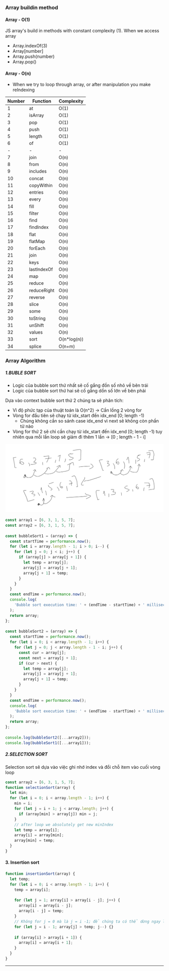 ### Array buildin method

#### Array - O(1)

JS array's build in methods with constant complexity (1). When we access array

- Array.indexOf(3)
- Array[number]
- Array.push(number)
- Array.pop()

#### Array - O(n)

- When we try to loop through array, or after manipulation you make reIndexing

| Number | Function    | Complexity   |
| ------ | ----------- | ------------ |
| 1      | at          | O(1)         |
| 2      | isArray     | O(1)         |
| 3      | pop         | O(1)         |
| 4      | push        | O(1)         |
| 5      | length      | O(1)         |
| 6      | of          | O(1)         |
| -      | -           | -            |
| 7      | join        | O(n)         |
| 8      | from        | O(n)         |
| 9      | includes    | O(n)         |
| 10     | concat      | O(n)         |
| 11     | copyWithin  | O(n)         |
| 12     | entries     | O(n)         |
| 13     | every       | O(n)         |
| 14     | fill        | O(n)         |
| 15     | filter      | O(n)         |
| 16     | find        | O(n)         |
| 17     | findIndex   | O(n)         |
| 18     | flat        | O(n)         |
| 19     | flatMap     | O(n)         |
| 20     | forEach     | O(n)         |
| 21     | join        | O(n)         |
| 22     | keys        | O(n)         |
| 23     | lastIndexOf | O(n)         |
| 24     | map         | O(n)         |
| 25     | reduce      | O(n)         |
| 26     | reduceRight | O(n)         |
| 27     | reverse     | O(n)         |
| 28     | slice       | O(n)         |
| 29     | some        | O(n)         |
| 30     | toString    | O(n)         |
| 31     | unShift     | O(n)         |
| 32     | values      | O(n)         |
| 33     | sort        | O(n\*log(n)) |
| 34     | splice      | O(n+m)       |

### Array Algorithm

##### 1.BUBLE SORT

- Logic của bubble sort thứ nhất sẽ cố gắng đồn số nhỏ về bên trái
- Logic của bubble sort thứ hai sẽ cố gắng dồn số lớn về bên phải

Dựa vào context bubble sort thứ 2 chúng ta sẽ phân tích:

- Vì độ phức tạp của thuật toán là O(n^2) -> Cần lồng 2 vòng for
- Vòng for đầu tiên sẽ chạy từ idx_start đến idx_end [0; length -1)
  - Chúng không cần so sánh case idx_end vì next sẽ không còn phần tử nào
- Vòng for thứ 2 sẽ chỉ cần chạy từ idx_start đến idx_end [0; length -1) tuy nhiên qua mỗi lần loop sẽ giảm đi thêm 1 lần -> [0 ; length - 1 - i]

<img src="./assets/bubble-sort.png" />

```js
const array1 = [6, 3, 1, 5, 7];
const array2 = [6, 3, 1, 5, 7];

const bubbleSort1 = (array) => {
  const startTime = performance.now();
  for (let i = array.length - 1; i > 0; i--) {
    for (let j = 0; j < i; j++) {
      if (array[j] > array[j + 1]) {
        let temp = array[j];
        array[j] = array[j + 1];
        array[j + 1] = temp;
      }
    }
  }
  const endTime = performance.now();
  console.log(
    'Bubble sort execution time: ' + (endTime - startTime) + ' milliseconds'
  );
  return array;
};

const bubbleSort2 = (array) => {
  const startTime = performance.now();
  for (let i = 0; i < array.length - 1; i++) {
    for (let j = 0; j < array.length - 1 - i; j++) {
      const cur = array[j];
      const next = array[j + 1];
      if (cur > next) {
        let temp = array[j];
        array[j] = array[j + 1];
        array[j + 1] = temp;
      }
    }
  }
  const endTime = performance.now();
  console.log(
    'Bubble sort execution time: ' + (endTime - startTime) + ' milliseconds'
  );
  return array;
};

console.log(bubbleSort2([...array2]));
console.log(bubbleSort1([...array1]));
```

##### 2.SELECTION SORT

Selection sort sẽ dựa vào việc ghi nhớ index và đổi chỗ item vào cuối vòng loop

```js
const array2 = [6, 3, 1, 5, 7];
function selectionSort(array) {
  let min;
  for (let i = 0; i < array.length - 1; i++) {
    min = i;
    for (let j = i + 1; j < array.length; j++) {
      if (array[min] > array[j]) min = j;
    }
    // after loop we absolutely get new minIndex
    let temp = array[i];
    array[i] = array[min];
    array[min] = temp;
  }
}
```

#### 3. Insertion sort

```js
function insertionSort(array) {
  let temp;
  for (let i = 0; i < array.length - 1; i++) {
    temp = array[i];

    for (let j = 1; array[i] > array[i - j]; j++) {
      array[i] = array[i - j];
      array[i - j] = temp;
    }
    // Không for j = 0 mà là j = i -1; để chúng ta có thể dừng ngay lập tức vòng for
    for (let j = i - 1; array[j] > temp; j--) {}

    if (array[i] > array[i + 1]) {
      array[i] = array[i + 1];
    }
  }
}
```

---
